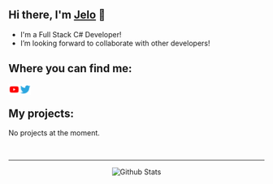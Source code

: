 ## Hi there, I'm [Jelo][twitter] 👋

- I'm a Full Stack C# Developer!
- I’m looking forward to collaborate with other developers!

## Where you can find me:

[<img align="left" alt="Jelo | YouTube" width="22px" src="https://raw.githubusercontent.com/JeloLeaks/JeloLeaks/master/assets/youtube-logo.png" />][youtube]
[<img align="left" alt="JeloDev | Twitter" width="22px" src="https://raw.githubusercontent.com/JeloLeaks/JeloLeaks/master/assets/twitter.png" />][twitterdev]

<br/>

## My projects:

No projects at the moment.

<br/>

---

<p align="center">
  <img alt="Github Stats" src="https://github-readme-stats.vercel.app/api?username=JeloLeaks&show_icons=true&bg_color=0D1117&text_color=FFFFFF&icon_color=FFFFFF"/>
</p>

[youtube]: https://www.youtube.com/channel/UCmJCcAK-eOysMduQAGfIEKA/
[twitter]: https://twitter.com/JeloLeaks
[twitterdev]: https://twitter.com/JeloDev

